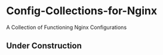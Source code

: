 # Config-Collections-for-Nginx
A Collection of Functioning Nginx Configurations

## Under Construction
